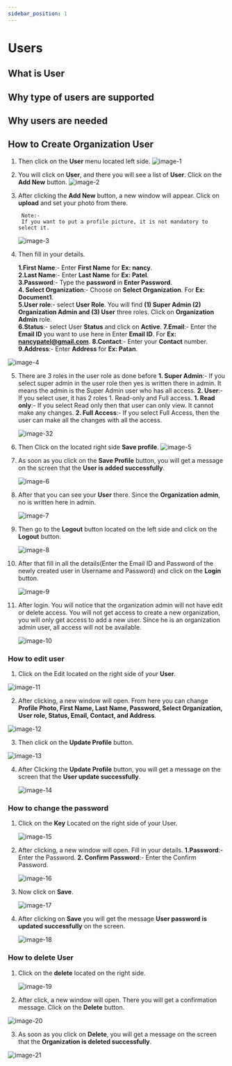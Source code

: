 ```yaml
---
sidebar_position: 1
---
```


# Users

## What is User
## Why type of users are supported
## Why users are needed
## How to Create Organization User
1. Then click on the **User** menu located left side. 
   ![image-1](https://github.com/Nancypatel1103/ComplianceClient/assets/153616269/ece42f31-af9b-42f0-963c-586377907586)

2. You will click on **User**, and there you will see a list of **User**. Click on the **Add New** button.
  ![image-2](https://github.com/Nancypatel1103/ComplianceClient/assets/153616269/f886917f-60cc-49e5-bdc4-08cd0a7a4732)

3. After clicking the **Add New** button, a new window will appear. Click on **upload** and set your photo from there. 
   ``` 
    Note:-
    If you want to put a profile picture, it is not mandatory to select it.
   ```
    ![image-3](https://github.com/Nancypatel1103/ComplianceClient/assets/153616269/56388823-4b3f-42a7-8dac-6c754a342da7)

4. Then fill in your details.

   **1.First Name**:- Enter **First Name** for **Ex: nancy**.            
   **2.Last Name**:- Enter **Last Name** for **Ex: Patel**.               
   **3.Password**:- Type the **password** in **Enter Password**.                     
   **4. Select Organization**:- Choose on **Select Organization**. For **Ex: Document1**.              
   **5.User role**:- select **User Role**. You will find **(1) Super Admin (2) Organization Admin and (3) User** three roles. Click on **Organization Admin** role.                      
   **6.Status**:-  select User **Status** and click on **Active**.
   **7.Email**:- Enter the **Email ID** you want to use here in Enter **Email ID**. For **Ex: nancypatel@gmail.com**.
   **8.Contact**:- Enter your **Contact** number.
   **9.Address**:- Enter **Address** for **Ex: Patan**.

  ![image-4](https://github.com/Nancypatel1103/ComplianceClient/assets/153616269/d37c12b3-cb7c-4a02-812b-b0fd99dd9962)

5. There are 3 roles in the user role as done before **1. Super Admin**:- If you select super admin in the user role then yes is written there in admin. It means the admin is the Super Admin user who has all access. **2. User**:- If you select user, it has 2 roles 1. Read-only and Full access.
  **1. Read only**:- If you select Read only then that user can only view. It cannot make any changes.
  **2. Full Access**:- If you select Full Access, then the user can make all the changes with all the access.
   

    ![image-32](https://github.com/Nancypatel1103/ComplianceClient/assets/153616269/69430fad-a60b-42ec-a344-6dee0d94171f)


6. Then Click on the located right side **Save profile**.
   ![image-5](https://github.com/Nancypatel1103/ComplianceClient/assets/153616269/7ec10e1b-c342-43ae-bc90-23e48e720b32)

7. As soon as you click on the **Save Profile** button, you will get a message on the screen that the **User is added successfully**.

   ![image-6](https://github.com/Nancypatel1103/ComplianceClient/assets/153616269/696c82b0-db2d-4489-bf49-35e51f3cfb20)


8. After that you can see your **User** there. Since the **Organization admin**, no is written here in admin.
   
   ![image-7](https://github.com/Nancypatel1103/ComplianceClient/assets/153616269/3b93b3cf-8d22-442c-9b6f-443b290e7563)


9. Then go to the **Logout** button located on the left side and click on the **Logout** button.
   
   ![image-8](https://github.com/Nancypatel1103/ComplianceClient/assets/153616269/105f4237-8c45-44a6-93a1-91b8629fc551)

10.  After that fill in all the details(Enter the Email ID and Password of the newly created user in Username and Password) and click on the **Login** button.
   
     ![image-9](https://github.com/Nancypatel1103/ComplianceClient/assets/153616269/df11e790-0650-43c6-a257-2c0ed23fdb05)

13. After login. You will notice that the organization admin will not have edit or delete access. You will not get access to create a new organization, you will only get access to add a new user. Since he is an organization admin user, all access will not be available.
    
    ![image-10](https://github.com/Nancypatel1103/ComplianceClient/assets/153616269/44caf202-bcbc-4d13-950e-fb2d1435ea05)
     

### How to edit user
1. Click on the Edit located on the right side of your **User**.
   
  ![image-11](https://github.com/Nancypatel1103/ComplianceClient/assets/153616269/1a91f00d-81f1-487f-b86c-b450004fdc68)

2. After clicking, a new window will open.  From here you can change **Profile Photo, First Name, Last Name, Password, Select Organization, User role, Status, Email, Contact, and Address**.
   
  ![image-12](https://github.com/Nancypatel1103/ComplianceClient/assets/153616269/995998f5-c61b-4dea-bbb3-b001e4ac15b9)

3. Then click on the **Update Profile** button.
   
  ![image-13](https://github.com/Nancypatel1103/ComplianceClient/assets/153616269/5d43b793-e0a3-4852-8da7-5cfcfd152788)


4. After Clicking the **Update Profile** button, you will get a message on the screen that the **User update successfully**.
   
   ![image-14](https://github.com/Nancypatel1103/ComplianceClient/assets/153616269/8dd8811d-e0af-43cf-a071-99effc7509fd)


### How to change the password
1. Click on the **Key** Located on the right side of your User.
   
    ![image-15](https://github.com/Nancypatel1103/ComplianceClient/assets/153616269/b4a45d36-f57d-40c1-ae7c-0870b874665f)

2. After clicking, a new window will open. Fill in your details.
   **1.Password**:- Enter the Password.
   **2. Confirm Password**:- Enter the Confirm Password.

    ![image-16](https://github.com/Nancypatel1103/ComplianceClient/assets/153616269/b8506429-e42c-4569-b964-21bdabd2df28)

3. Now click on **Save**.
   
    ![image-17](https://github.com/Nancypatel1103/ComplianceClient/assets/153616269/a7395796-d55e-4404-94f5-28660915a75f)

4. After clicking on **Save** you will get the message **User password is updated successfully** on the screen.
   
    ![image-18](https://github.com/Nancypatel1103/ComplianceClient/assets/153616269/66aca8e1-306f-4144-91a7-d4c9e4ad6d56)

### How to delete User
1. Click on the **delete** located on the right side.
   
   ![image-19](https://github.com/Nancypatel1103/ComplianceClient/assets/153616269/ee18d70d-d158-4258-8614-489100f8d2b4)

2. After click, a new window will open. There you will get a confirmation message. Click on the **Delete** button.
   
  ![image-20](https://github.com/Nancypatel1103/ComplianceClient/assets/153616269/00f59fe9-e990-4a33-ab98-e960aacfc1e8)


3. As soon as you click on **Delete**, you will get a message on the screen that the **Organization is deleted successfully**.
   
  ![image-21](https://github.com/Nancypatel1103/ComplianceClient/assets/153616269/350c86d7-7a34-4b71-910d-c95056ff1b75)
   
